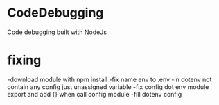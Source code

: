 # CodeDebugging

Code debugging built with NodeJs



# fixing
 -download module with npm install 
-fix name env to .env
-in dotenv not contain any config just unassigned variable
-fix config dot env  module export and add {} when call config module
-fill dotenv config
